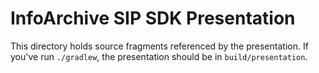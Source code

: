 # InfoArchive SIP SDK Presentation

This directory holds source fragments referenced by the presentation. If you've run `./gradlew`, the presentation
should be in `build/presentation`.
